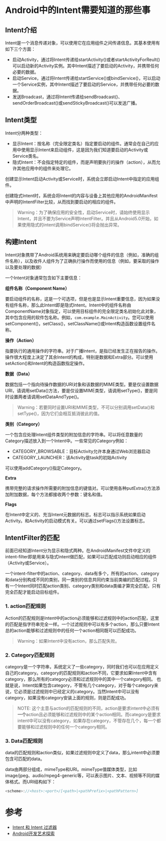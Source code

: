 # Android中的Intent需要知道的那些事

## Intent介绍

Intent是一个消息传递对象，可以使用它在应用组件之间传递信息。其基本使用有如下三个方面：
* 启动Activity，通过将Intent传递给startActivity()或者startActivityForReult()可以启动新的Activity实例。其中Intent描述了要启动的Activity，并携带任何必要的数据。
* 启动Service，通过将Intent传递给startService()或bindService()，可以启动一个Service实例，其中Intent描述了要启动的Service，并携带任何必要的数据。
* 发送Broadcast，通过将Intent传递给sendBroadcast()、sendOrderBroadcast()或sendStickyBroadcast()可以发送广播。

## Intent类型

Intent分两种类型：
* 显示Intent：按名称（完全限定类名）指定要启动的组件。通常会在自己的应用中使用显示Intent来启动组件，这是因为我们知道要启动的Activity或Service类名。
* 隐式Intent：不会指定特定的组件，而是声明要执行的操作（action），从而允许其他应用中的组件来处理它。

创建显示Intent启动Activity或Service时，系统会立即启动Intent中指定的应用组件。

创建隐式Intent时，系统会将Intent的内容与设备上其他应用的AndroidManifest中声明的IntentFilter比较，从而找到要启动的相应的组件。

> Warning：为了确保应用的安全性，启动Service时，请始终使用显示Intent，并且不要为Service声明IntentFilter。并且从Android5.0开始，如果使用隐式的intent调用bindService()将会抛出异常。

## 构建Intent

Intent对象携带了Android系统用来确定要启动哪个组件的信息（例如，准确的组件名称），以及收件人组件为了正确执行操作而使用的信息（例如，要采取的操作以及要处理的数据）

一个Intent对象通常包含如下主要信息：

**组件名称（Component Name）**

要启动组件的名称，这是一个可选项，但是也是显示Intent重要信息，因为如果没有组件名称，那么此Intent即是隐式Intent。Intent中的组件名称由ComponentName对象指定，可以使用目标组件的完全限定类名初始化此对象，其中包含应用的软件包名称。例如，`com.example.MainActivity`。您可以使用setComponent()，setClass()，setClassName()或Intent构造函数设置组件名称。

**操作（Action）**

指要执行的通用操作的字符串。对于广播Intent，是指已经发生正在报告的操作。操作很大程度上决定了其余Intent的构成，特别是数据和Extra部分。可以使用setAction()和Intent的构造函数指定操作。

**数据（Data）**

数据包括一个指向待操作数据的URI对象和该数据的MIME类型。要是仅设置数据URI，请调用setData()方法，要是仅设置MIME类型，请调用setType()，要是同时设置两者请调用setDataAndType()。

> Warning：若要同时设置URI和MIME类型，不可以分别调用setData()和setType()，因为它们会相互抵消彼此的值。

**类别（Category）**

一个包含应处理Intent组件类型的附加信息的字符串。可以将任意数量的Category描述放入到一个Intent中。一些常见的Category例如：
* CATEGORY_BROWSABLE：目标Activity允许本身通过Web浏览器启动
* CATEGORY_LAUNCHER：该Activity是task的初始Activity

可以使用addCategory()指定Category。

**Extra**

携带完整的请求操作所需要的附加信息的键值对。可以使用各种putExtra()方法添加附加数据，每个方法都接收两个参数：键名和值。

**Flags**

在Intent中定义的、充当Intent元数据的标志。标志可以指示系统如果启动Activity。和Activity的启动模式有关。可以通过setFlags()方法设置标志。

## IntentFilter的匹配

前面已经知道Intent分为显示和隐式两种。在AndroidManifest文件中定义的intent-filter即是用来与隐式Intent做匹配，如果可以匹配成功则启动相应的组件（Activity或Service）。

一个intent-filter中的action、category、data有多个，所有的action、category和data分别构成不同的类别，同一类别的信息共同约束当前类编的匹配过程。只有一个Intent同时匹配action类别、category类别和data类编才算完全匹配，只有完全匹配才能启动目标组件。

### 1. action匹配规则

Action的匹配规则是Intent中的action必须能够和过滤规则中的action匹配，这里的匹配是指字符串完全一样。一个过滤规则中可以有多个action，那么只要Intent总的action能够和过滤规则中的任何一个action相同既可以匹配成功。

> Warning：如果Intent中没有action，那么匹配失败。

### 2. Category匹配规则

category是一个字符串，系统定义了一些category，同时我们也可以在应用定义自己的category。category的匹配规则和action不同，它要求如果Intent中含有category，那么所有的category必须和过滤规则中的其中一个category相同。 也就是说，Intent如果包含category，不管有几个category，对于每个category来说，它必须是过滤规则中已经定义的category。当然Intent中可以没有category，如果没有category安装上面的规则，则是匹配成功。

> NOTE: 这个主意与action的匹配规则的不同，action是要求intent中必须有**一个**action且必须能够和过滤规则中的某个action相同。而category是要求intent中可以没有category，如果存在category，不管存在几个，每一个都要能够和过滤规则中的任何一个category相同。

### 3. Data匹配规则

data的匹配规则和action类似，如果过滤规则中定义了data，那么intent中必须要包含可匹配的data。

data由两部分组成，mimeType和URI。mimeType值媒体类型，比如image/jpeg、audio/mpeg4-generic等，可以表示图片、文本、视频等不同的媒体格式。而URI结构如下：

```java
<scheme>://<host>:<port>/[<path>|<pathPrefix>|<pathPattern>]
```

# 参考
* [Intent 和 Intent 过滤器](https://developer.android.com/guide/components/intents-filters.html?hl=zh)
* [Android开发艺术探索](#inner)
